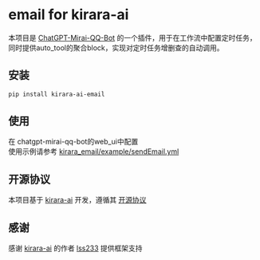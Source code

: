 # email for kirara-ai

本项目是 [ChatGPT-Mirai-QQ-Bot](https://github.com/lss233/kirara-ai) 的一个插件，用于在工作流中配置定时任务，同时提供auto_tool的聚合block，实现对定时任务增删查的自动调用。

## 安装

```bash
pip install kirara-ai-email
```

## 使用

在 chatgpt-mirai-qq-bot的web_ui中配置  
使用示例请参考 [kirara_email/example/sendEmail.yml](kirara_email/example/sendEmail.yaml)    

## 开源协议

本项目基于 [kirara-ai](https://github.com/lss233/kirara-ai) 开发，遵循其 [开源协议](https://github.com/lss233/chatgpt-mirai-qq-bot/blob/master/LICENSE)

## 感谢

感谢 [kirara-ai](https://github.com/lss233/kirara-ai) 的作者 [lss233](https://github.com/lss233) 提供框架支持


